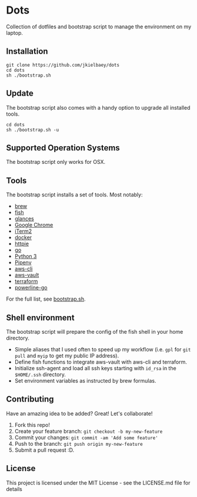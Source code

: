 # Dots

Collection of dotfiles and bootstrap script to manage the environment on my laptop.

## Installation

```shell
git clone https://github.com/jkielbaey/dots
cd dots
sh ./bootstrap.sh
````

## Update

The bootstrap script also comes with a handy option to upgrade all installed tools.

```shell
cd dots
sh ./bootstrap.sh -u
```

## Supported Operation Systems

The bootstrap script only works for OSX.

## Tools

The bootstrap script installs a set of tools. Most notably:

- [brew](https://brew.sh/)
- [fish](http://fishshell.com/)
- [glances](https://nicolargo.github.io/glances/)
- [Google Chrome](https://www.google.com/chrome/)
- [iTerm2](https://www.iterm2.com/)
- [docker](https://www.docker.com/products/docker-desktop)
- [httpie](https://httpie.org/)
- [go](https://golang.org/)
- [Python 3](https://www.python.org/downloads/)
- [Pipenv](https://docs.pipenv.org/en/latest/)
- [aws-cli](https://aws.amazon.com/cli/)
- [aws-vault](https://github.com/99designs/aws-vault)
- [terraform](https://www.terraform.io/)
- [powerline-go](https://github.com/justjanne/powerline-go)

For the full list, see [bootstrap.sh](https://github.com/jkielbaey/dots/blob/master/bootstrap.sh).

## Shell environment

The bootstrap script will prepare the config of the fish shell in your home directory.

- Simple aliases that I used often to speed up my workflow (i.e. `gpl` for `git pull` and `myip` to get my public IP address).
- Define fish functions to integrate aws-vault with aws-cli and terraform.
- Initialize ssh-agent and load all ssh keys starting with `id_rsa` in the `$HOME/.ssh` directory.
- Set environment variables as instructed by brew formulas.

## Contributing

Have an amazing idea to be added? Great! Let's collaborate!

1. Fork this repo!
1. Create your feature branch: `git checkout -b my-new-feature`
1. Commit your changes: `git commit -am 'Add some feature'`
1. Push to the branch: `git push origin my-new-feature`
1. Submit a pull request :D.

## License

This project is licensed under the MIT License - see the LICENSE.md file for details
